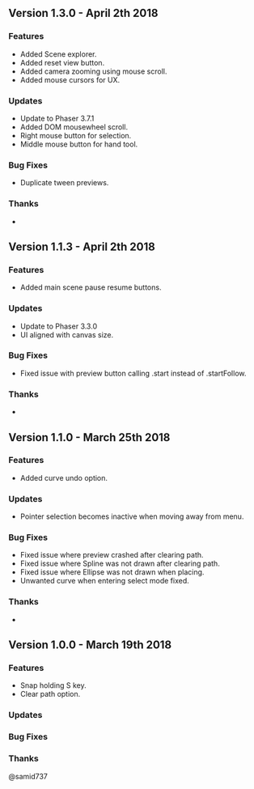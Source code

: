 ## Version 1.3.0 - April 2th 2018

### Features

- Added Scene explorer.
- Added reset view button.
- Added camera zooming using mouse scroll.
- Added mouse cursors for UX.

### Updates

- Update to Phaser 3.7.1
- Added DOM mousewheel scroll.
- Right mouse button for selection.
- Middle mouse button for hand tool.

### Bug Fixes

- Duplicate tween previews.

### Thanks

-

## Version 1.1.3 - April 2th 2018

### Features

- Added main scene pause resume buttons.

### Updates

- Update to Phaser 3.3.0
- UI aligned with canvas size.

### Bug Fixes

- Fixed issue with preview button calling .start instead of .startFollow.

### Thanks

-

## Version 1.1.0 - March 25th 2018

### Features

- Added curve undo option.

### Updates

- Pointer selection becomes inactive when moving away from menu.

### Bug Fixes

- Fixed issue where preview crashed after clearing path.
- Fixed issue where Spline was not drawn after clearing path.
- Fixed issue where Ellipse was not drawn when placing.
- Unwanted curve when entering select mode fixed.

### Thanks

-

## Version 1.0.0 - March 19th 2018

### Features

* Snap holding S key.
* Clear path option.

### Updates

### Bug Fixes

### Thanks

@samid737